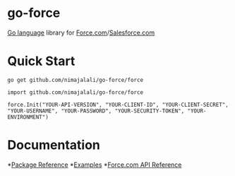 go-force
======

[Go language](http://golang.org/) library for [Force.com](http://www.force.com/)/[Salesforce.com](http://www.salesforce.com/)

Quick Start
============

	go get github.com/nimajalali/go-force/force

	import github.com/nimajalali/go-force/force

	force.Init("YOUR-API-VERSION", "YOUR-CLIENT-ID", "YOUR-CLIENT-SECRET", "YOUR-USERNAME", "YOUR-PASSWORD", "YOUR-SECURITY-TOKEN", "YOUR-ENVIRONMENT")

Documentation
=======

*[Package Reference](https://www.google.com)
*[Examples](https://www.google.com)
*[Force.com API Reference](http://www.salesforce.com/us/developer/docs/api_rest/)
